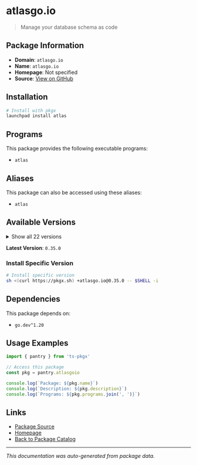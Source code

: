 # atlasgo.io

> Manage your database schema as code

## Package Information

- **Domain**: `atlasgo.io`
- **Name**: `atlasgo.io`
- **Homepage**: Not specified
- **Source**: [View on GitHub](https://github.com/pkgxdev/pantry/tree/main/projects/atlasgo.io/package.yml)

## Installation

```bash
# Install with pkgx
launchpad install atlas
```

## Programs

This package provides the following executable programs:

- `atlas`

## Aliases

This package can also be accessed using these aliases:

- `atlas`

## Available Versions

<details>
<summary>Show all 22 versions</summary>

- `0.35.0`, `0.34.0`, `0.33.0`, `0.32.0`, `0.31.0`
- `0.30.0`, `0.29.0`, `0.28.0`, `0.27.0`, `0.26.0`
- `0.25.0`, `0.24.0`, `0.23.0`, `0.22.0`, `0.21.0`
- `0.20.0`, `0.19.0`, `0.18.0`, `0.17.0`, `0.16.0`
- `0.15.0`, `0.14.0`

</details>

**Latest Version**: `0.35.0`

### Install Specific Version

```bash
# Install specific version
sh <(curl https://pkgx.sh) +atlasgo.io@0.35.0 -- $SHELL -i
```

## Dependencies

This package depends on:

- `go.dev^1.20`

## Usage Examples

```typescript
import { pantry } from 'ts-pkgx'

// Access this package
const pkg = pantry.atlasgoio

console.log(`Package: ${pkg.name}`)
console.log(`Description: ${pkg.description}`)
console.log(`Programs: ${pkg.programs.join(', ')}`)
```

## Links

- [Package Source](https://github.com/pkgxdev/pantry/tree/main/projects/atlasgo.io/package.yml)
- [Homepage](#)
- [Back to Package Catalog](../package-catalog.md)

---

*This documentation was auto-generated from package data.*
